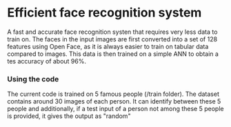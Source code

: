 # Efficient face recognition system
 A fast and accurate face recognition systen that requires very less data to train on. 
 The faces in the input images are first converted into a set of 128 features using Open Face, as it is always easier to train on tabular data compared to images.
 This data is then trained on a simple ANN to obtain a tes accuracy of about 96%. 
 
 ### Using the code
 The current code is trained on 5 famous people (/train folder). The dataset contains around 30 images of each person. 
 It can identify between these 5 people and additionally, if a test input of a person not among these 5 people is provided, it gives the output as "random"
 


